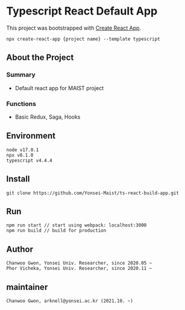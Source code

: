 # Typescript React Default App

This project was bootstrapped with [Create React App](https://github.com/facebook/create-react-app).
```
npx create-react-app {project name} --template typescript
```

## About the Project

### Summary
- Default react app for MAIST project

### Functions
- Basic Redux, Saga, Hooks

## Environment
```
node v17.0.1
npx v8.1.0
typescript v4.4.4
```

## Install
```
git clone https://github.com/Yonsei-Maist/ts-react-build-app.git
```

## Run
```
npm run start // start using webpack: localhost:3000
npm run build // build for production
```

## Author
```
Chanwoo Gwon, Yonsei Univ. Researcher, since 2020.05 ~
Phor Vicheka, Yonsei Univ. Researcher, since 2020.11 ~
```

## maintainer
```
Chanwoo Gwon, arknell@yonsei.ac.kr (2021.10. ~)
```
